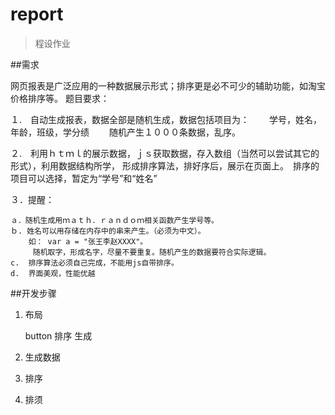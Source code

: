 #  report
>程设作业

##需求

网页报表是广泛应用的一种数据展示形式；排序更是必不可少的辅助功能，如淘宝价格排序等。
题目要求：

１.　自动生成报表，数据全部是随机生成，数据包括项目为：
　　学号，姓名，年龄，班级，学分绩
　　随机产生１０００条数据，乱序。　

２.　利用ｈｔｍｌ的展示数据，ｊｓ获取数据，存入数组（当然可以尝试其它的形式），利用数据结构所学，
       形成排序算法，排好序后，展示在页面上。　排序的项目可以选择，暂定为“学号”和“姓名”


３．提醒：

	ａ．随机生成用ｍａｔｈ．ｒａｎｄｏｍ相关函数产生学号等。　
	ｂ. 姓名可以用存储在内存中的串来产生。（必须为中文）。
		如： var a = "张王李赵XXXX"。
		 随机取字，形成名字，尽量不要重复。随机产生的数据要符合实际逻辑。
    c.  排序算法必须自己完成，不能用js自带排序。
    d.  界面美观，性能优越
    
##开发步骤

1. 布局

	button 排序 生成
	
2. 生成数据

3. 排序

4. 排须 
 